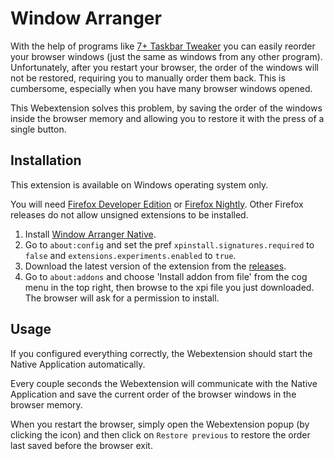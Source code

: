 # Window Arranger

With the help of programs like [7+ Taskbar Tweaker](https://rammichael.com/7-taskbar-tweaker) you can easily reorder your browser windows (just the same as windows from any other program). Unfortunately, after you restart your browser, the order of the windows will not be restored, requiring you to manually order them back. This is cumbersome, especially when you have many browser windows opened.

This Webextension solves this problem, by saving the order of the windows inside the browser memory and allowing you to restore it with the press of a single button.

## Installation

This extension is available on Windows operating system only.

You will need [Firefox Developer Edition](https://www.mozilla.org/en-US/firefox/developer/) or [Firefox Nightly](https://www.mozilla.org/en-US/firefox/nightly/). Other Firefox releases do not allow unsigned extensions to be installed.

1. Install [Window Arranger Native](https://github.com/pragacz/window-arranger-native/#installation).
2. Go to `about:config` and set the pref `xpinstall.signatures.required` to `false` and `extensions.experiments.enabled` to `true`.
3. Download the latest version of the extension from the [releases](https://github.com/pragacz/window-arranger-webext/releases/).
4. Go to `about:addons` and choose 'Install addon from file' from the cog menu in the top right, then browse to the xpi file you just downloaded. The browser will ask for a permission to install.

## Usage

If you configured everything correctly, the Webextension should start the Native Application automatically.

Every couple seconds the Webextension will communicate with the Native Application and save the current order of the browser windows in the browser memory.

When you restart the browser, simply open the Webextension popup (by clicking the icon) and then click on `Restore previous` to restore the order last saved before the browser exit.
